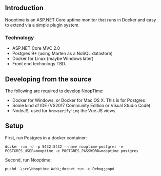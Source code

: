 ## Introduction
Nooptime is an ASP.NET Core uptime monitor that runs in Docker and easy to extend via a simple plugin system.

### Technology

- ASP.NET Core MVC 2.0
- Postgres 9+ (using Marten as a NoSQL datastore)
- Docker for Linux (maybe Windows later)
- Front end technology TBD.

## Developing from the source

The following are required to develop NoopTime:

- Docker for Windows, or Docker for Mac OS X. This is for Postgres
- Some kind of IDE (VS2017 Community Edition or Visual Studio Code)
- NodeJS, used for `browserify'ing` the Vue.JS views.

## Setup

First, run Postgres in a docker container:

```
docker run -d -p 5432:5432 --name nooptime-postgres -e POSTGRES_USER=nooptime -e POSTGRES_PASSWORD=nooptime postgres
```

Second, run Nooptime:

```
pushd .\src\Nooptime.Web\;dotnet run -c Debug;popd
```
